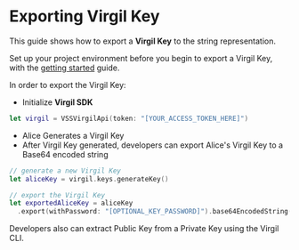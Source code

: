 # Exporting Virgil Key

This guide shows how to export a **Virgil Key** to the string representation.

Set up your project environment before you begin to export a Virgil Key, with the [getting started](https://github.com/VirgilSecurity/virgil-sdk-x/blob/docs-review/documentation/guides/configuration/client-configuration.md) guide.

In order to export the Virgil Key:

- Initialize **Virgil SDK**

```swift
let virgil = VSSVirgilApi(token: "[YOUR_ACCESS_TOKEN_HERE]")
```

- Alice Generates a Virgil Key
- After Virgil Key generated, developers can export Alice's Virgil Key to a Base64 encoded string

```swift
// generate a new Virgil Key
let aliceKey = virgil.keys.generateKey()

// export the Virgil Key
let exportedAliceKey = aliceKey
  .export(withPassword: "[OPTIONAL_KEY_PASSWORD]").base64EncodedString()
```

Developers also can extract Public Key from a Private Key using the Virgil CLI.
